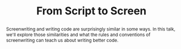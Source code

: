 ---
title: "From Script to Screen"
speaker: Injoong Yoon
tags: ["Talk", "CascadiaJS 2019", "Injoong Yoon"]
abstract: "Screenwriting and writing code are surprisingly similar in some ways. In this talk, we'll explore those similarities and what the rules and conventions of screenwriting can teach us about writing better code."
layout: talk
---